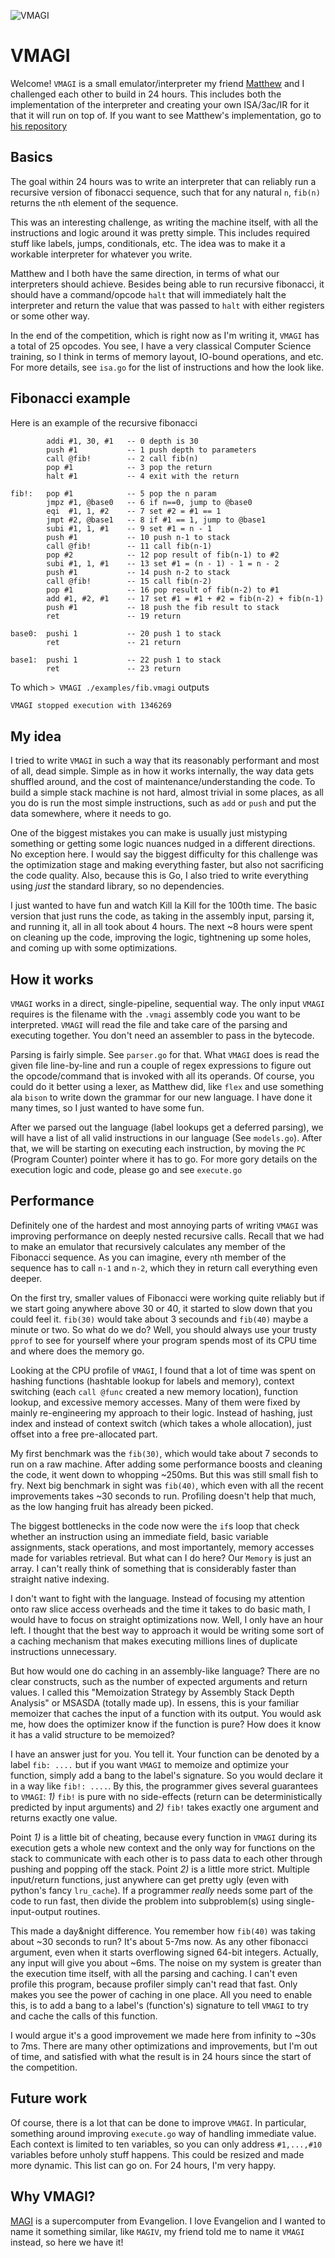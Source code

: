 ![VMAGI](./VMAGI.png)

# VMAGI

Welcome! `VMAGI` is a small emulator/interpreter my friend 
[Matthew](https://github.com/matthewsanetra) 
and I
challenged each other to build in 24 hours. This includes both the implementation of the interpreter
and creating your own ISA/3ac/IR for it that it will run on top of. 
If you want to see Matthew's implementation, go to 
[his repository](https://github.com/matthewsanetra/sandy_isa)

## Basics

The goal within 24 hours was to write an interpreter that can reliably run a recursive version
of fibonacci sequence, such that for any natural `n`, `fib(n)` returns the `n`th element of the
sequence. 

This was an interesting challenge, as writing the machine itself, with all the instructions and 
logic around it was pretty simple. This includes required stuff like labels, jumps, conditionals,
etc. The idea was to make it a workable interpreter for whatever you write. 

Matthew and I both have the same direction, in terms of what our interpreters should achieve. Besides
being able to run recursive fibonacci, it should have a command/opcode `halt` that will immediately
halt the interpreter and return the value that was passed to `halt` with either registers or some
other way.

In the end of the competition, which is right now as I'm writing it, `VMAGI` has a total of 25 opcodes.
You see, I have a very classical Computer Science training, so I think in terms of memory layout, IO-bound
operations, and etc. For more details, see `isa.go` for the list of instructions and how the look like.

## Fibonacci example

Here is an example of the recursive fibonacci
```
        addi #1, 30, #1   -- 0 depth is 30
        push #1           -- 1 push depth to parameters
        call @fib!        -- 2 call fib(n)
        pop #1            -- 3 pop the return
        halt #1           -- 4 exit with the return

fib!:   pop #1            -- 5 pop the n param
        jmpz #1, @base0   -- 6 if n==0, jump to @base0
        eqi  #1, 1, #2    -- 7 set #2 = #1 == 1
        jmpt #2, @base1   -- 8 if #1 == 1, jump to @base1
        subi #1, 1, #1    -- 9 set #1 = n - 1
        push #1           -- 10 push n-1 to stack
        call @fib!        -- 11 call fib(n-1)
        pop #2            -- 12 pop result of fib(n-1) to #2
        subi #1, 1, #1    -- 13 set #1 = (n - 1) - 1 = n - 2
        push #1           -- 14 push n-2 to stack
        call @fib!        -- 15 call fib(n-2)
        pop #1            -- 16 pop result of fib(n-2) to #1
        add #1, #2, #1    -- 17 set #1 = #1 + #2 = fib(n-2) + fib(n-1)
        push #1           -- 18 push the fib result to stack
        ret               -- 19 return
        
base0:  pushi 1           -- 20 push 1 to stack
        ret               -- 21 return
        
base1:  pushi 1           -- 22 push 1 to stack
        ret               -- 23 return
```

To which `> VMAGI ./examples/fib.vmagi` outputs
```sh
VMAGI stopped execution with 1346269
```

## My idea

I tried to write `VMAGI` in such a way that its reasonably performant and most of all, dead simple. Simple
as in how it works internally, the way data gets shuffled around, and the cost of maintenance/understanding
the code. To build a simple stack machine is not hard, almost trivial in some places, as all you do is run
the most simple instructions, such as `add` or `push` and put the data somewhere, where it needs to go. 

One of the biggest mistakes you can make is usually just mistyping something or getting some logic nuances
nudged in a different directions. No exception here. I would say the biggest difficulty for this challenge
was the optimization stage and making everything faster, but also not sacrificing the code quality. Also,
because this is Go, I also tried to write everything using *just* the standard library, so no dependencies.

I just wanted to have fun and watch Kill la Kill for the 100th time. The basic version that just runs the code,
as taking in the assembly input, parsing it, and running it, all in all took about 4 hours. The next ~8 hours
were spent on cleaning up the code, improving the logic, tightnening up some holes, and coming up with some
optimizations. 

## How it works

`VMAGI` works in a direct, single-pipeline, sequential way. The only input `VMAGI` requires is the filename
with the `.vmagi` assembly code you want to be interpreted. `VMAGI` will read the file and take care of the
parsing and executing together. You don't need an assembler to pass in the bytecode. 

Parsing is fairly simple. See `parser.go` for that. What `VMAGI` does is read the given file line-by-line and
run a couple of regex expressions to figure out the opcode/command that is invoked with all its operands. Of 
course, you could do it better using a lexer, as Matthew did, like `flex` and use something ala `bison` to 
write down the grammar for our new language. I have done it many times, so I just wanted to have some fun.

After we parsed out the language (label lookups get a deferred parsing), we will have a list of all valid
instructions in our language (See `models.go`). After that, we will be starting on executing each instruction,
by moving the `PC` (Program Counter) pointer where it has to go. For more gory details on the execution logic
and code, please go and see `execute.go`

## Performance

Definitely one of the hardest and most annoying parts of writing `VMAGI` was improving performance on deeply
nested recursive calls. Recall that we had to make an emulator that recursively calculates any member of the
Fibonacci sequence. As you can imagine, every `n`th member of the sequence has to call `n-1` and `n-2`, which
they in return call everything even deeper.

On the first try, smaller values of Fibonacci were working quite reliably but if we start going anywhere above
30 or 40, it started to slow down that you could feel it. `fib(30)` would take about 3 secounds and `fib(40)`
maybe a minute or two. So what do we do? Well, you should always use your trusty `pprof` to see for yourself
where your program spends most of its CPU time and where does the memory go.

Looking at the CPU profile of `VMAGI`, I found that a lot of time was spent on hashing functions (hashtable
lookup for labels and memory), context switching (each `call @func` created a new memory location), function
lookup, and excessive memory accesses. Many of them were fixed by mainly re-engineering my approach to their
logic. Instead of hashing, just index and instead of context switch (which takes a whole allocation), just 
offset into a free pre-allocated part. 

My first benchmark was the `fib(30)`, which would take about 7 seconds to run on a raw machine. After adding
some performance boosts and cleaning the code, it went down to whopping ~250ms. But this was still small fish
to fry. Next big benchmark in sight was `fib(40)`, which even with all the recent improvements takes ~30 seconds
to run. Profiling doesn't help that much, as the low hanging fruit has already been picked.

The biggest bottlenecks in the code now were the `if`s loop that check whether an instruction using an immediate
field, basic variable assignments, stack operations, and most importantely, memory accesses made for variables 
retrieval. But what can I do here? Our `Memory` is just an array. I can't really think of something that is 
considerably faster than straight native indexing. 

I don't want to fight with the language. Instead of focusing my attention onto raw slice access overheads and 
the time it takes to do basic math, I would have to focus on straight optimizations now. Well, I only have an
hour left. I thought that the best way to approach it would be writing some sort of a caching mechanism that
makes executing millions lines of duplicate instructions unnecessary. 

But how would one do caching in an assembly-like language? There are no clear constructs, such as the number
of expected arguments and return values. I called this "Memoization Strategy by Assembly Stack Depth Analysis"
or MSASDA (totally made up). In essens, this is your familiar memoizer that caches the input of a function with
its output. You would ask me, how does the optimizer know if the function is pure? How does it know it has a 
valid structure to be memoized? 

I have an answer just for you. You tell it. Your function can be denoted by a label `fib: ....` but if you want
`VMAGI` to memoize and optimize your function, simply add a bang to the label's signature. So you would declare
it in a way like `fib!: ....`. By this, the programmer gives several guarantees to `VMAGI`: *1)* `fib!` is pure 
with no side-effects (return can be deterministically predicted by input arguments) and *2)* `fib!` takes exactly
one argument and returns exactly one value. 

Point *1)* is a little bit of cheating, because every function in `VMAGI` during its execution gets a whole new
context and the only way for functions on the stack to communicate with each other is to pass data to each
other through pushing and popping off the stack. Point *2)* is a little more strict. Multiple input/return functions,
just anywhere can get pretty ugly (even with python's fancy `lru_cache`). If a programmer *really* needs 
some part of the code to run fast, then divide the problem into subproblem(s) using single-input-output routines.

This made a day&night difference. You remember how `fib(40)` was taking about ~30 seconds to run? It's about 5-7ms
now. As any other fibonacci argument, even when it starts overflowing signed 64-bit integers. Actually, any input
will give you about ~6ms. The noise on my system is greater than the execution time itself, with all the parsing
and caching. I can't even profile this program, because profiler simply can't read that fast. Only makes you see 
the power of caching in one place. All you need to enable this, is to add a bang to a label's (function's) 
signature to tell `VMAGI` to try and cache the calls of this function. 

I would argue it's a good improvement we made here from infinity to ~30s to 7ms. There are many other optimizations
and improvements, but I'm out of time, and satisfied with what the result is in 24 hours since the start of the 
competition. 

## Future work

Of course, there is a lot that can be done to improve `VMAGI`. In particular, something around improving `execute.go`
way of handling immediate value. Each context is limited to ten variables, so you can only address `#1,...,#10` variables
before unholy stuff happens. This could be resized and made more dynamic. This list can go on. For 24 hours, I'm very happy.

## Why VMAGI?

[MAGI](https://evangelion.fandom.com/wiki/Magi) is a supercomputer from Evangelion. I love Evangelion and I wanted
to name it something similar, like `MAGIV`, my friend told me to name it `VMAGI` instead, so here we have it!
